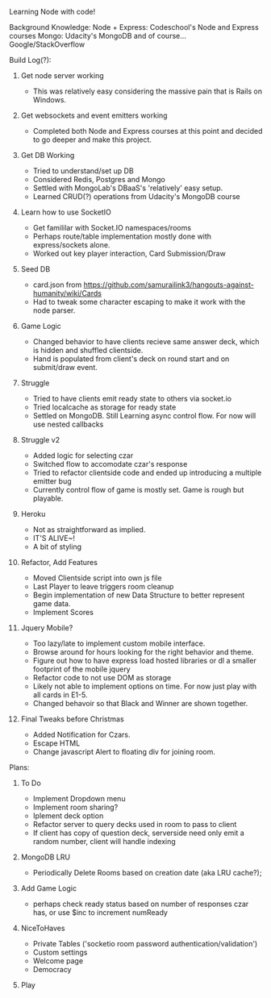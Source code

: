 Learning Node with code!

Background Knowledge:
Node + Express: Codeschool's Node and Express courses
Mongo: Udacity's MongoDB
and of course... Google/StackOverflow

Build Log(?):

1. Get node server working
	- This was relatively easy considering the massive pain that is Rails on Windows.

2. Get websockets and event emitters working
	- Completed both Node and Express courses at this point and decided to go deeper and make this project.
	
3. Get DB Working
	- Tried to understand/set up DB
	- Considered Redis, Postgres and Mongo
	- Settled with MongoLab's DBaaS's 'relatively' easy setup.
	- Learned CRUD(?) operations from Udacity's MongoDB course

4. Learn how to use SocketIO
	- Get famililar with Socket.IO namespaces/rooms
	- Perhaps route/table implementation mostly done with express/sockets alone.
	- Worked out key player interaction, Card Submission/Draw

5. Seed DB
	- card.json from https://github.com/samurailink3/hangouts-against-humanity/wiki/Cards
	- Had to tweak some character escaping to make it work with the node parser.

6. Game Logic
	- Changed behavior to have clients recieve same answer deck, which is hidden and shuffled clientside.
	- Hand is populated from client's deck on round start and on submit/draw event.

7. Struggle
	- Tried to have clients emit ready state to others via socket.io
	- Tried localcache as storage for ready state
	- Settled on MongoDB. Still Learning async control flow. For now will use nested callbacks

8. Struggle v2
	- Added logic for selecting czar
	- Switched flow to accomodate czar's response
	- Tried to refactor clientside code and ended up introducing a multiple emitter bug
	- Currently control flow of game is mostly set. Game is rough but playable.

9. Heroku
	- Not as straightforward as implied.
	- IT'S ALIVE~!
	- A bit of styling

10. Refactor, Add Features
	- Moved Clientside script into own js file
	- Last Player to leave triggers room cleanup
	- Begin implementation of new Data Structure to better represent game data.
	- Implement Scores

11. Jquery Mobile?
	- Too lazy/late to implement custom mobile interface.
	- Browse around for hours looking for the right behavior and theme.
	- Figure out how to have express load hosted libraries or dl a smaller footprint of the mobile jquery
	- Refactor code to not use DOM as storage
	- Likely not able to implement options on time. For now just play with all cards in E1-5.
	- Changed behavoir so that Black and Winner are shown together.

12. Final Tweaks before Christmas
	- Added Notification for Czars.
	- Escape HTML
	- Change javascript Alert to floating div for joining room.

Plans:

1. To Do
	- Implement Dropdown menu
	- Implement room sharing?
	- Iplement deck option
	- Refactor server to query decks used in room to pass to client
	- If client has copy of question deck, serverside need only emit a random number, client will handle indexing

2. MongoDB LRU
	- Periodically Delete Rooms based on creation date (aka LRU cache?);

3. Add Game Logic
	- perhaps check ready status based on number of responses czar has, or use $inc to increment numReady

5. NiceToHaves
	- Private Tables ('socketio room password authentication/validation')
	- Custom settings
	- Welcome page
	- Democracy

6. Play
